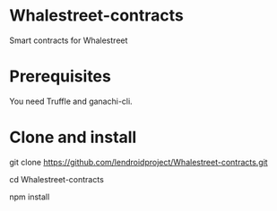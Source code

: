 # Whalestreet-contracts
Smart contracts for Whalestreet
# Prerequisites
You need Truffle and ganachi-cli. 
# Clone and install
git clone https://github.com/lendroidproject/Whalestreet-contracts.git

cd Whalestreet-contracts

npm install
